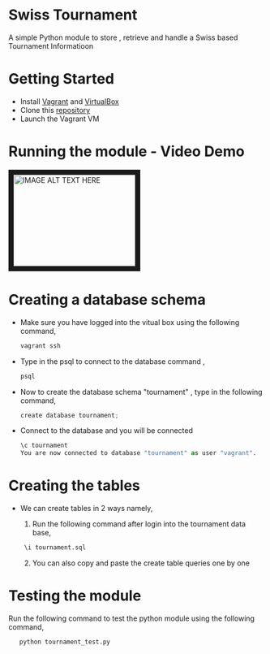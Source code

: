 # Swiss Tournament
A simple Python module to store , retrieve and handle a Swiss based Tournament Informatioon

# Getting Started

  * Install [Vagrant](https://www.vagrantup.com/) and [VirtualBox](https://www.virtualbox.org/)
  * Clone this [repository](https://github.com/VinodhThiagarajan1309/tournament)
  * Launch the Vagrant VM

# Running the module - Video Demo

<a href="http://www.youtube.com/watch?feature=player_embedded&v=AipOhO2xrWk
" target="_blank"><img src="http://img.youtube.com/vi/AipOhO2xrWk/0.jpg" 
alt="IMAGE ALT TEXT HERE" width="240" height="180" border="10" /></a>

# Creating a database schema

 * Make sure you have logged into the vitual box using the following command,
 
     ```python
    vagrant ssh
    ```
 * Type in the psql to connect to the database command ,
 
     ```python
    psql
    ```
 * Now to create the database schema "tournament" , type in the following command,
 
     ```python
     create database tournament;
    ```
 
 * Connect to the database and you will be connected
 
      ```python
     \c tournament
     You are now connected to database "tournament" as user "vagrant".
    ```
    
# Creating the tables
 
  - We can create tables in 2 ways namely,
 
     1) Run the following command after login into the tournament data base,
    
     ```python
      \i tournament.sql
    ```
    
     2) You can also copy and paste the create table queries one by one
     
# Testing the module

  Run the following command to test the python module using the following command,
  
      
       python tournament_test.py
    
  
    
